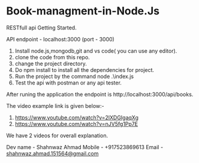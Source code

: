 # Book-managment-in-Node.Js
RESTfull api
Getting Started.

API endpoint - localhost:3000 (port - 3000)

1) Install node.js,mongodb,git and vs code( you can use any editor).
2) clone the code from this repo.
3) change the project directory.
4) Do npm install to install all the dependencies for project.
5) Run the project by the command node .\index.js
6) Test the api with postman or any api tester.

After runing the application the endpoint is http://localhost:3000/api/books.

The video example link is given below:-
1) https://www.youtube.com/watch?v=2lXDGIgaqXg
2) https://www.youtube.com/watch?v=nJV5fg1Pp7E

We have 2 videos for overall explanation.

Dev name - Shahnwaz Ahmad
Mobile - +917523869613
Email - shahnwaz.ahmad.151564@gmail.com
